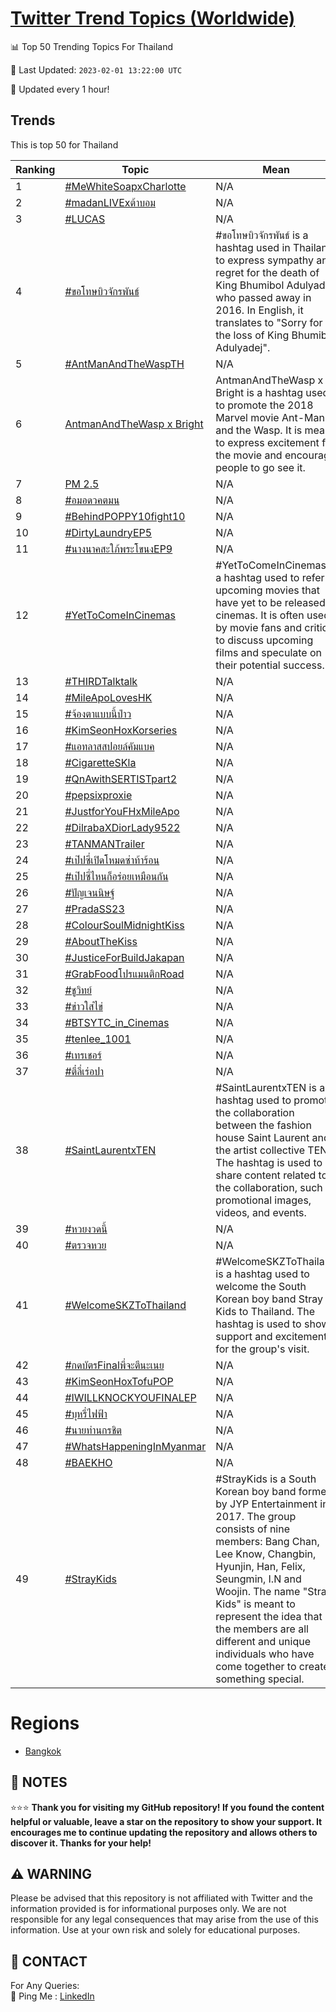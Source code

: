 [Twitter Trend Topics (Worldwide)](https://github.com/ErcinDedeoglu/Twitter-Trend-Topics)
==========


📊 Top 50 Trending Topics For Thailand

📆 Last Updated: `2023-02-01 13:22:00 UTC`

🔧 Updated every 1 hour!


## Trends

This is top 50 for Thailand

| Ranking | Topic | Mean |
| ------- | ------------ | ------------ |
| 1 | [#MeWhiteSoapxCharlotte](http://twitter.com/search?q=%23MeWhiteSoapxCharlotte) | N/A |
| 2 | [#madanLIVExต้าบอม](http://twitter.com/search?q=%23madanLIVEx%e0%b8%95%e0%b9%89%e0%b8%b2%e0%b8%9a%e0%b8%ad%e0%b8%a1) | N/A |
| 3 | [#LUCAS](http://twitter.com/search?q=%23LUCAS) | N/A |
| 4 | [#ขอโทษบิวจักรพันธ์](http://twitter.com/search?q=%23%e0%b8%82%e0%b8%ad%e0%b9%82%e0%b8%97%e0%b8%a9%e0%b8%9a%e0%b8%b4%e0%b8%a7%e0%b8%88%e0%b8%b1%e0%b8%81%e0%b8%a3%e0%b8%9e%e0%b8%b1%e0%b8%99%e0%b8%98%e0%b9%8c) | #ขอโทษบิวจักรพันธ์ is a hashtag used in Thailand to express sympathy and regret for the death of King Bhumibol Adulyadej, who passed away in 2016. In English, it translates to "Sorry for the loss of King Bhumibol Adulyadej". |
| 5 | [#AntManAndTheWaspTH](http://twitter.com/search?q=%23AntManAndTheWaspTH) | N/A |
| 6 | [AntmanAndTheWasp x Bright](http://twitter.com/search?q=AntmanAndTheWasp+x+Bright) | AntmanAndTheWasp x Bright is a hashtag used to promote the 2018 Marvel movie Ant-Man and the Wasp. It is meant to express excitement for the movie and encourage people to go see it. |
| 7 | [PM 2.5](http://twitter.com/search?q=PM+2.5) | N/A |
| 8 | [#อมอดวคตมน](http://twitter.com/search?q=%23%e0%b8%ad%e0%b8%a1%e0%b8%ad%e0%b8%94%e0%b8%a7%e0%b8%84%e0%b8%95%e0%b8%a1%e0%b8%99) | N/A |
| 9 | [#BehindPOPPY10fight10](http://twitter.com/search?q=%23BehindPOPPY10fight10) | N/A |
| 10 | [#DirtyLaundryEP5](http://twitter.com/search?q=%23DirtyLaundryEP5) | N/A |
| 11 | [#นางนาคสะใภ้พระโขนงEP9](http://twitter.com/search?q=%23%e0%b8%99%e0%b8%b2%e0%b8%87%e0%b8%99%e0%b8%b2%e0%b8%84%e0%b8%aa%e0%b8%b0%e0%b9%83%e0%b8%a0%e0%b9%89%e0%b8%9e%e0%b8%a3%e0%b8%b0%e0%b9%82%e0%b8%82%e0%b8%99%e0%b8%87EP9) | N/A |
| 12 | [#YetToComeInCinemas](http://twitter.com/search?q=%23YetToComeInCinemas) | #YetToComeInCinemas is a hashtag used to refer to upcoming movies that have yet to be released in cinemas. It is often used by movie fans and critics to discuss upcoming films and speculate on their potential success. |
| 13 | [#THIRDTalktalk](http://twitter.com/search?q=%23THIRDTalktalk) | N/A |
| 14 | [#MileApoLovesHK](http://twitter.com/search?q=%23MileApoLovesHK) | N/A |
| 15 | [#จ้องตาแบบนี้ป่าว](http://twitter.com/search?q=%23%e0%b8%88%e0%b9%89%e0%b8%ad%e0%b8%87%e0%b8%95%e0%b8%b2%e0%b9%81%e0%b8%9a%e0%b8%9a%e0%b8%99%e0%b8%b5%e0%b9%89%e0%b8%9b%e0%b9%88%e0%b8%b2%e0%b8%a7) | N/A |
| 16 | [#KimSeonHoxKorseries](http://twitter.com/search?q=%23KimSeonHoxKorseries) | N/A |
| 17 | [#แอทลาสสปอยล์คัมแบค](http://twitter.com/search?q=%23%e0%b9%81%e0%b8%ad%e0%b8%97%e0%b8%a5%e0%b8%b2%e0%b8%aa%e0%b8%aa%e0%b8%9b%e0%b8%ad%e0%b8%a2%e0%b8%a5%e0%b9%8c%e0%b8%84%e0%b8%b1%e0%b8%a1%e0%b9%81%e0%b8%9a%e0%b8%84) | N/A |
| 18 | [#CigaretteSKla](http://twitter.com/search?q=%23CigaretteSKla) | N/A |
| 19 | [#QnAwithSERTISTpart2](http://twitter.com/search?q=%23QnAwithSERTISTpart2) | N/A |
| 20 | [#pepsixproxie](http://twitter.com/search?q=%23pepsixproxie) | N/A |
| 21 | [#JustforYouFHxMileApo](http://twitter.com/search?q=%23JustforYouFHxMileApo) | N/A |
| 22 | [#DilrabaXDiorLady9522](http://twitter.com/search?q=%23DilrabaXDiorLady9522) | N/A |
| 23 | [#TANMANTrailer](http://twitter.com/search?q=%23TANMANTrailer) | N/A |
| 24 | [#เป๊ปซี่เปิดโหมดซ่าท้าร้อน](http://twitter.com/search?q=%23%e0%b9%80%e0%b8%9b%e0%b9%8a%e0%b8%9b%e0%b8%8b%e0%b8%b5%e0%b9%88%e0%b9%80%e0%b8%9b%e0%b8%b4%e0%b8%94%e0%b9%82%e0%b8%ab%e0%b8%a1%e0%b8%94%e0%b8%8b%e0%b9%88%e0%b8%b2%e0%b8%97%e0%b9%89%e0%b8%b2%e0%b8%a3%e0%b9%89%e0%b8%ad%e0%b8%99) | N/A |
| 25 | [#เป๊ปซี่ไหนก็อร่อยเหมือนกัน](http://twitter.com/search?q=%23%e0%b9%80%e0%b8%9b%e0%b9%8a%e0%b8%9b%e0%b8%8b%e0%b8%b5%e0%b9%88%e0%b9%84%e0%b8%ab%e0%b8%99%e0%b8%81%e0%b9%87%e0%b8%ad%e0%b8%a3%e0%b9%88%e0%b8%ad%e0%b8%a2%e0%b9%80%e0%b8%ab%e0%b8%a1%e0%b8%b7%e0%b8%ad%e0%b8%99%e0%b8%81%e0%b8%b1%e0%b8%99) | N/A |
| 26 | [#ปัญเจนนิษฐ์](http://twitter.com/search?q=%23%e0%b8%9b%e0%b8%b1%e0%b8%8d%e0%b9%80%e0%b8%88%e0%b8%99%e0%b8%99%e0%b8%b4%e0%b8%a9%e0%b8%90%e0%b9%8c) | N/A |
| 27 | [#PradaSS23](http://twitter.com/search?q=%23PradaSS23) | N/A |
| 28 | [#ColourSoulMidnightKiss](http://twitter.com/search?q=%23ColourSoulMidnightKiss) | N/A |
| 29 | [#AboutTheKiss](http://twitter.com/search?q=%23AboutTheKiss) | N/A |
| 30 | [#JusticeForBuildJakapan](http://twitter.com/search?q=%23JusticeForBuildJakapan) | N/A |
| 31 | [#GrabFoodโปรแมนติกRoad](http://twitter.com/search?q=%23GrabFood%e0%b9%82%e0%b8%9b%e0%b8%a3%e0%b9%81%e0%b8%a1%e0%b8%99%e0%b8%95%e0%b8%b4%e0%b8%81Road) | N/A |
| 32 | [#ชูวิทย์](http://twitter.com/search?q=%23%e0%b8%8a%e0%b8%b9%e0%b8%a7%e0%b8%b4%e0%b8%97%e0%b8%a2%e0%b9%8c) | N/A |
| 33 | [#ข่าวใส่ไข่](http://twitter.com/search?q=%23%e0%b8%82%e0%b9%88%e0%b8%b2%e0%b8%a7%e0%b9%83%e0%b8%aa%e0%b9%88%e0%b9%84%e0%b8%82%e0%b9%88) | N/A |
| 34 | [#BTSYTC_in_Cinemas](http://twitter.com/search?q=%23BTSYTC_in_Cinemas) | N/A |
| 35 | [#tenlee_1001](http://twitter.com/search?q=%23tenlee_1001) | N/A |
| 36 | [#เทรเชอร์](http://twitter.com/search?q=%23%e0%b9%80%e0%b8%97%e0%b8%a3%e0%b9%80%e0%b8%8a%e0%b8%ad%e0%b8%a3%e0%b9%8c) | N/A |
| 37 | [#ตี๋ลี่เร่อปา](http://twitter.com/search?q=%23%e0%b8%95%e0%b8%b5%e0%b9%8b%e0%b8%a5%e0%b8%b5%e0%b9%88%e0%b9%80%e0%b8%a3%e0%b9%88%e0%b8%ad%e0%b8%9b%e0%b8%b2) | N/A |
| 38 | [#SaintLaurentxTEN](http://twitter.com/search?q=%23SaintLaurentxTEN) | #SaintLaurentxTEN is a hashtag used to promote the collaboration between the fashion house Saint Laurent and the artist collective TEN. The hashtag is used to share content related to the collaboration, such as promotional images, videos, and events. |
| 39 | [#หวยงวดนี้](http://twitter.com/search?q=%23%e0%b8%ab%e0%b8%a7%e0%b8%a2%e0%b8%87%e0%b8%a7%e0%b8%94%e0%b8%99%e0%b8%b5%e0%b9%89) | N/A |
| 40 | [#ตรวจหวย](http://twitter.com/search?q=%23%e0%b8%95%e0%b8%a3%e0%b8%a7%e0%b8%88%e0%b8%ab%e0%b8%a7%e0%b8%a2) | N/A |
| 41 | [#WelcomeSKZToThailand](http://twitter.com/search?q=%23WelcomeSKZToThailand) | #WelcomeSKZToThailand is a hashtag used to welcome the South Korean boy band Stray Kids to Thailand. The hashtag is used to show support and excitement for the group's visit. |
| 42 | [#กดบัตรFinalพี่จะตีนะเนย](http://twitter.com/search?q=%23%e0%b8%81%e0%b8%94%e0%b8%9a%e0%b8%b1%e0%b8%95%e0%b8%a3Final%e0%b8%9e%e0%b8%b5%e0%b9%88%e0%b8%88%e0%b8%b0%e0%b8%95%e0%b8%b5%e0%b8%99%e0%b8%b0%e0%b9%80%e0%b8%99%e0%b8%a2) | N/A |
| 43 | [#KimSeonHoxTofuPOP](http://twitter.com/search?q=%23KimSeonHoxTofuPOP) | N/A |
| 44 | [#IWILLKNOCKYOUFINALEP](http://twitter.com/search?q=%23IWILLKNOCKYOUFINALEP) | N/A |
| 45 | [#บุหรี่ไฟฟ้า](http://twitter.com/search?q=%23%e0%b8%9a%e0%b8%b8%e0%b8%ab%e0%b8%a3%e0%b8%b5%e0%b9%88%e0%b9%84%e0%b8%9f%e0%b8%9f%e0%b9%89%e0%b8%b2) | N/A |
| 46 | [#นายท่านกรชิต](http://twitter.com/search?q=%23%e0%b8%99%e0%b8%b2%e0%b8%a2%e0%b8%97%e0%b9%88%e0%b8%b2%e0%b8%99%e0%b8%81%e0%b8%a3%e0%b8%8a%e0%b8%b4%e0%b8%95) | N/A |
| 47 | [#WhatsHappeningInMyanmar](http://twitter.com/search?q=%23WhatsHappeningInMyanmar) | N/A |
| 48 | [#BAEKHO](http://twitter.com/search?q=%23BAEKHO) | N/A |
| 49 | [#StrayKids](http://twitter.com/search?q=%23StrayKids) | #StrayKids is a South Korean boy band formed by JYP Entertainment in 2017. The group consists of nine members: Bang Chan, Lee Know, Changbin, Hyunjin, Han, Felix, Seungmin, I.N and Woojin. The name "Stray Kids" is meant to represent the idea that the members are all different and unique individuals who have come together to create something special. |



# Regions

* [Bangkok](</Thailand/Bangkok.md>)



## 📝 NOTES

⭐⭐⭐ **Thank you for visiting my GitHub repository! If you found the content helpful or valuable, leave a star on the repository to show your support. It encourages me to continue updating the repository and allows others to discover it. Thanks for your help!**


## ⚠️ WARNING

Please be advised that this repository is not affiliated with Twitter and the information provided is for informational purposes only. We are not responsible for any legal consequences that may arise from the use of this information. Use at your own risk and solely for educational purposes.


## 📨 CONTACT

 For Any Queries:  
            🏓 Ping Me : [LinkedIn](https://www.linkedin.com/in/ercindedeoglu/)
